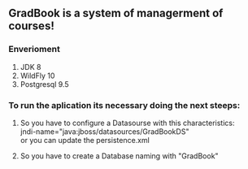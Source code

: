 <h2>GradBook is a system of managerment of courses!</h2>

<h3>Enverioment</h3>
<ol>
	<li>JDK 8</li>
	<li>WildFly 10</li>
	<li>Postgresql 9.5</li>
</ol>

<h3>To run the aplication its necessary doing the next steeps:</h3>
<ol>
	<li>
		<p>So you have to configure a Datasourse with this characteristics:</br> 
		jndi-name="java:jboss/datasources/GradBookDS" <br>
		or you can update the persistence.xml</p>
	</li>
	<li>
		<p>So you have to create a Database naming with "GradBook" </p>
	</li>
</ol>